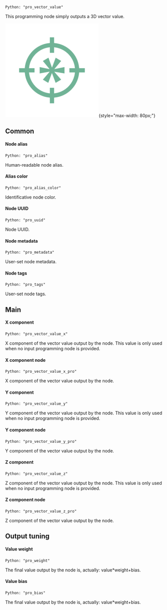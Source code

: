 `Python: "pro_vector_value"`

This programming node simply outputs a 3D vector value.

![Icon](pro_vector_value_swatch.png "Icon"){style="max-width: 80px;"}

## Common

#### Node alias
`Python: "pro_alias"`

Human-readable node alias.

#### Alias color
`Python: "pro_alias_color"`

Identificative node color.

#### Node UUID
`Python: "pro_uuid"`

Node UUID.

#### Node metadata
`Python: "pro_metadata"`

User-set node metadata.

#### Node tags
`Python: "pro_tags"`

User-set node tags.

## Main

#### X component
`Python: "pro_vector_value_x"`

X component of the vector value output by the node. This value is only used when no input programming node is provided.

#### X component node
`Python: "pro_vector_value_x_pro"`

X component of the vector value output by the node.

#### Y component
`Python: "pro_vector_value_y"`

Y component of the vector value output by the node. This value is only used when no input programming node is provided.

#### Y component node
`Python: "pro_vector_value_y_pro"`

Y component of the vector value output by the node.

#### Z component
`Python: "pro_vector_value_z"`

Z component of the vector value output by the node. This value is only used when no input programming node is provided.

#### Z component node
`Python: "pro_vector_value_z_pro"`

Z component of the vector value output by the node.

## Output tuning

#### Value weight
`Python: "pro_weight"`

The final value output by the node is, actually: value*weight+bias.

#### Value bias
`Python: "pro_bias"`

The final value output by the node is, actually: value*weight+bias.

